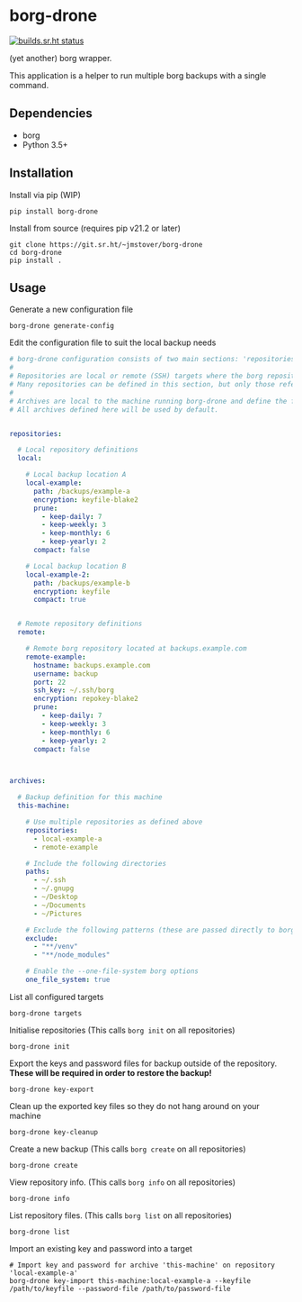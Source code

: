 # borg-drone

[![builds.sr.ht status](https://builds.sr.ht/~jmstover/borg-drone/commits/master.svg)](https://builds.sr.ht/~jmstover/borg-drone/commits/master?)

(yet another) borg wrapper.

This application is a helper to run multiple borg backups with a single command.

## Dependencies

- borg
- Python 3.5+

## Installation

Install via pip (WIP)
```shell
pip install borg-drone
```

Install from source (requires pip v21.2 or later)
```shell
git clone https://git.sr.ht/~jmstover/borg-drone
cd borg-drone
pip install .
```

## Usage

Generate a new configuration file
```shell
borg-drone generate-config
```

Edit the configuration file to suit the local backup needs
```yaml
# borg-drone configuration consists of two main sections: 'repositories' and 'archives'
#
# Repositories are local or remote (SSH) targets where the borg repository will be created.
# Many repositories can be defined in this section, but only those referenced by an archive will be used.
#
# Archives are local to the machine running borg-drone and define the folders to be backed up and excluded.
# All archives defined here will be used by default.


repositories:

  # Local repository definitions
  local:

    # Local backup location A
    local-example:
      path: /backups/example-a
      encryption: keyfile-blake2
      prune:
        - keep-daily: 7
        - keep-weekly: 3
        - keep-monthly: 6
        - keep-yearly: 2
      compact: false

    # Local backup location B
    local-example-2:
      path: /backups/example-b
      encryption: keyfile
      compact: true


  # Remote repository definitions
  remote:

    # Remote borg repository located at backups.example.com
    remote-example:
      hostname: backups.example.com
      username: backup
      port: 22
      ssh_key: ~/.ssh/borg
      encryption: repokey-blake2
      prune:
        - keep-daily: 7
        - keep-weekly: 3
        - keep-monthly: 6
        - keep-yearly: 2
      compact: false



archives:

  # Backup definition for this machine
  this-machine:

    # Use multiple repositories as defined above
    repositories:
      - local-example-a
      - remote-example

    # Include the following directories
    paths:
      - ~/.ssh
      - ~/.gnupg
      - ~/Desktop
      - ~/Documents
      - ~/Pictures

    # Exclude the following patterns (these are passed directly to borg)
    exclude:
      - "**/venv"
      - "**/node_modules"

    # Enable the --one-file-system borg options
    one_file_system: true
```

List all configured targets
```shell
borg-drone targets
```


Initialise repositories (This calls `borg init` on all repositories)
```shell
borg-drone init
```

Export the keys and password files for backup outside of the repository.
**These will be required in order to restore the backup!**
```shell
borg-drone key-export
```


Clean up the exported key files so they do not hang around on your machine
```shell
borg-drone key-cleanup
```


Create a new backup (This calls `borg create` on all repositories)
```shell
borg-drone create
```


View repository info. (This calls `borg info` on all repositories)
```shell
borg-drone info
```

List repository files. (This calls `borg list` on all repositories)
```shell
borg-drone list
```


Import an existing key and password into a target
```shell
# Import key and password for archive 'this-machine' on repository 'local-example-a'
borg-drone key-import this-machine:local-example-a --keyfile /path/to/keyfile --password-file /path/to/password-file
```